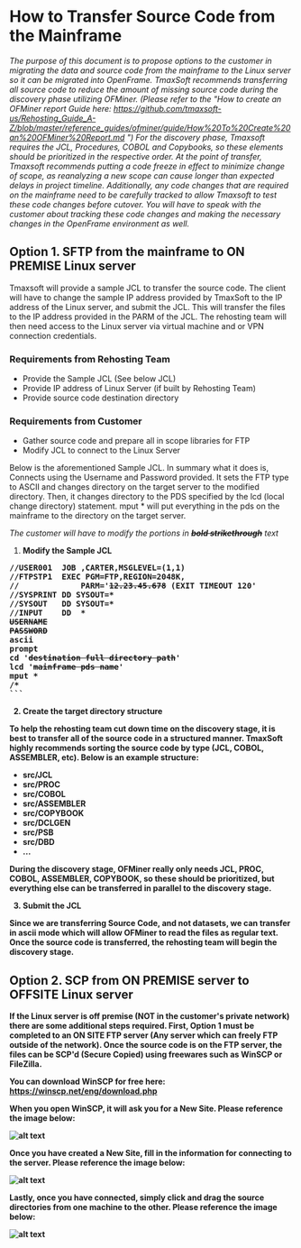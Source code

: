 # How to Transfer Source Code from the Mainframe

_The purpose of this document is to propose options to the customer in migrating the data and source code from the mainframe to the Linux server so it can be migrated into OpenFrame. TmaxSoft recommends transferring all source code to reduce the amount of missing source code during the discovery phase utilizing OFMiner. (Please refer to the "How to create an OFMiner report Guide here: https://github.com/tmaxsoft-us/Rehosting_Guide_A-Z/blob/master/reference_guides/ofminer/guide/How%20To%20Create%20an%20OFMiner%20Report.md ") For the discovery phase, Tmaxsoft requires the JCL, Procedures, COBOL and Copybooks, so these elements should be prioritized in the respective order._
_At the point of transfer, Tmaxsoft recommends putting a code freeze in effect to minimize change of scope, as reanalyzing a new scope can cause longer than expected delays in project timeline. Additionally, any code changes that are required on the mainframe need to be carefully tracked to allow Tmaxsoft to test these code changes before cutover. You will have to speak with the customer about tracking these code changes and making the necessary changes in the OpenFrame environment as well._

## Option 1. SFTP from the mainframe to ON PREMISE Linux server

Tmaxsoft will provide a sample JCL to transfer the source code. The client will have to change the sample IP address provided by TmaxSoft to the IP address of the Linux server, and submit the JCL. This will transfer the files to the IP address provided in the PARM of the JCL. The rehosting team will then need access to the Linux server via virtual machine and or VPN connection credentials. 

<h3>Requirements from Rehosting Team</h3>

- Provide the Sample JCL (See below JCL)
- Provide IP address of Linux Server (if built by Rehosting Team)
- Provide source code destination directory

<h3>Requirements from Customer</h3>

- Gather source code and prepare all in scope libraries for FTP
- Modify JCL to connect to the Linux Server

Below is the aforementioned Sample JCL. In summary what it does is, Connects using the Username and Password provided. It sets the FTP type to ASCII and changes directory on the target server to the modified directory. Then, it changes directory to the PDS specified by the lcd (local change directory) statement. mput * will put everything in the pds on the mainframe to the directory on the target server. 

<i>The customer will have to modify the portions in <b><del>bold strikethrough</del></b> text</i>

1. <b>Modify the Sample JCL

<pre>//USER001  JOB ,CARTER,MSGLEVEL=(1,1)
//FTPSTP1  EXEC PGM=FTP,REGION=2048K,
//             PARM='<b><del>12.23.45.678</del></b> (EXIT TIMEOUT 120'
//SYSPRINT DD SYSOUT=*
//SYSOUT   DD SYSOUT=*
//INPUT    DD  *
<b><del>USERNAME</del></b>
<b><del>PASSWORD</del></b>
ascii
prompt
cd '<b><del>destination full directory path</del></b>'
lcd '<b><del>mainframe pds name</del></b>'
mput *
/*
```</pre>

2. Create the target directory structure

To help the rehosting team cut down time on the discovery stage, it is best to transfer all of the source code in a structured manner. TmaxSoft highly recommends sorting the source code by type (JCL, COBOL, ASSEMBLER, etc). Below is an example structure:

- src/JCL
- src/PROC
- src/COBOL
- src/ASSEMBLER
- src/COPYBOOK
- src/DCLGEN
- src/PSB
- src/DBD
- ...

During the discovery stage, OFMiner really only needs JCL, PROC, COBOL, ASSEMBLER, COPYBOOK, so these should be prioritized, but everything else can be transferred in parallel to the discovery stage.

3. Submit the JCL

Since we are transferring Source Code, and not datasets, we can transfer in ascii mode which will allow OFMiner to read the files as regular text. Once the source code is transferred, the rehosting team will begin the discovery stage. 

## Option 2. SCP from ON PREMISE server to OFFSITE Linux server

If the Linux server is off premise (NOT in the customer's private network) there are some additional steps required. **First, Option 1 must be completed to an ON SITE FTP server (Any server which can freely FTP outside of the network)**. Once the source code is on the FTP server, the files can be SCP'd (Secure Copied) using freewares such as WinSCP or FileZilla.

You can download WinSCP for free here: https://winscp.net/eng/download.php

When you open WinSCP, it will ask you for a New Site. Please reference the image below:

![alt text](https://github.com/tmaxsoft-us/Rehosting_Guide_A-Z/blob/master/reference_guides/source_transfer/reference_pictures/new_site.png "New Site")

Once you have created a New Site, fill in the information for connecting to the server. Please reference the image below:

![alt text](https://github.com/tmaxsoft-us/Rehosting_Guide_A-Z/blob/master/reference_guides/source_transfer/reference_pictures/new_session.png "New Session")

Lastly, once you have connected, simply click and drag the source directories from one machine to the other. Please reference the image below:

![alt text](https://github.com/tmaxsoft-us/Rehosting_Guide_A-Z/blob/master/reference_guides/source_transfer/reference_pictures/WinSCP%20Transfer.png "Transfer")


